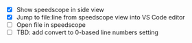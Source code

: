 - [x] Show speedscope in side view
- [x] Jump to file:line from speedscope view into VS Code editor
- [ ] Open file in speedscope
- [ ] TBD: add convert to 0-based line numbers setting
